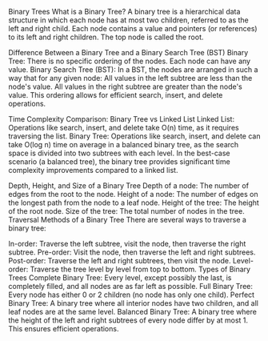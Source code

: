 Binary Trees
What is a Binary Tree?
A binary tree is a hierarchical data structure in which each node has at most two children, referred to as the left and right child. Each node contains a value and pointers (or references) to its left and right children. The top node is called the root.

Difference Between a Binary Tree and a Binary Search Tree (BST)
Binary Tree: There is no specific ordering of the nodes. Each node can have any value.
Binary Search Tree (BST): In a BST, the nodes are arranged in such a way that for any given node:
All values in the left subtree are less than the node's value.
All values in the right subtree are greater than the node's value.
This ordering allows for efficient search, insert, and delete operations.

Time Complexity Comparison: Binary Tree vs Linked List
Linked List: Operations like search, insert, and delete take O(n) time, as it requires traversing the list.
Binary Tree: Operations like search, insert, and delete can take O(log n) time on average in a balanced binary tree, as the search space is divided into two subtrees with each level.
In the best-case scenario (a balanced tree), the binary tree provides significant time complexity improvements compared to a linked list.

Depth, Height, and Size of a Binary Tree
Depth of a node: The number of edges from the root to the node.
Height of a node: The number of edges on the longest path from the node to a leaf node.
Height of the tree: The height of the root node.
Size of the tree: The total number of nodes in the tree.
Traversal Methods of a Binary Tree
There are several ways to traverse a binary tree:

In-order: Traverse the left subtree, visit the node, then traverse the right subtree.
Pre-order: Visit the node, then traverse the left and right subtrees.
Post-order: Traverse the left and right subtrees, then visit the node.
Level-order: Traverse the tree level by level from top to bottom.
Types of Binary Trees
Complete Binary Tree: Every level, except possibly the last, is completely filled, and all nodes are as far left as possible.
Full Binary Tree: Every node has either 0 or 2 children (no node has only one child).
Perfect Binary Tree: A binary tree where all interior nodes have two children, and all leaf nodes are at the same level.
Balanced Binary Tree: A binary tree where the height of the left and right subtrees of every node differ by at most 1. This ensures efficient operations.